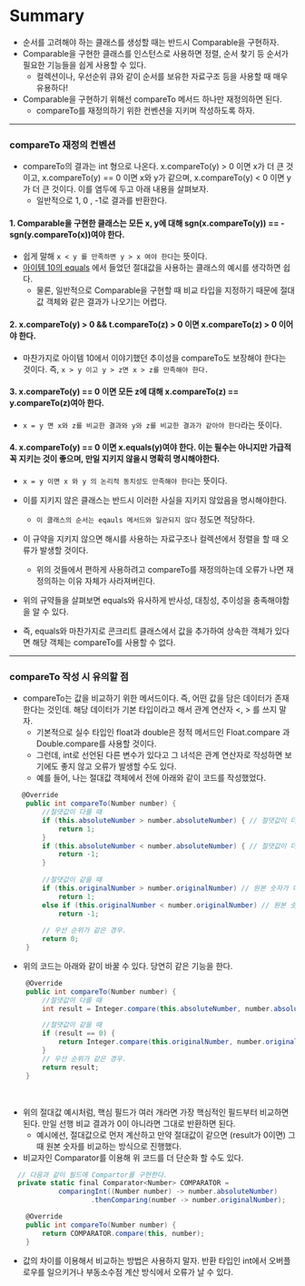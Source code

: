 # Summary
- 순서를 고려해야 하는 클래스를 생성할 때는 반드시 Comparable<T>을 구현하자.
- Comparable을 구현한 클래스를 인스턴스로 사용하면 정렬, 순서 찾기 등 순서가 필요한 기능들을 쉽게 사용할 수 있다.
  - 컬렉션이나, 우선순위 큐와 같이 순서를 보유한 자료구조 등을 사용할 때 매우 유용하다!
- Comparable을 구현하기 위해선 compareTo 메서드 하나만 재정의하면 된다.
  - compareTo를 재정의하기 위한 컨벤션을 지키며 작성하도록 하자.
---
  
### compareTo 재정의 컨벤션
  
- compareTo의 결과는 int 형으로 나온다. x.compareTo(y) > 0 이면 x가 더 큰 것이고, x.compareTo(y) == 0 이면 x와 y가 같으며, x.compareTo(y) < 0 이면 y가 더 큰 것이다. 이를 염두에 두고 아래 내용을 살펴보자.
  - 일반적으로 1, 0 , -1로 결과를 반환한다.

#### 1. Comparable을 구현한 클래스는 모든 x, y에 대해 sgn(x.compareTo(y)) == -sgn(y.compareTo(x))여야 한다.
- 쉽게 말해 `x < y 를 만족하면 y > x 여야 한다`는 뜻이다.
- [아이템 10의 equals](https://github.com/jkroh1995/Effective-JAVA/blob/main/2%EC%9E%A5%20%EB%AA%A8%EB%93%A0%20%EA%B0%9D%EC%B2%B4%EC%9D%98%20%EA%B3%B5%ED%86%B5%20%EB%A9%94%EC%84%9C%EB%93%9C/10.%20equals%EB%8A%94%20%EC%9D%BC%EB%B0%98%20%EA%B7%9C%EC%95%BD%EC%9D%84%20%EC%A7%80%EC%BC%9C%20%EC%9E%AC%EC%A0%95%EC%9D%98%ED%95%98%EB%9D%BC.md) 에서 들었던 절대값을 사용하는 클래스의 예시를 생각하면 쉽다.
  - 물론, 일반적으로 Comparable을 구현할 때 비교 타입을 지정하기 때문에 절대값 객체와 같은 결과가 나오기는 어렵다.

#### 2. x.compareTo(y) > 0 && t.compareTo(z) > 0 이면 x.compareTo(z) > 0 이어야 한다.
- 마찬가지로 아이템 10에서 이야기했던 추이성을 compareTo도 보장해야 한다는 것이다. 즉, `x > y 이고 y > z면 x > z를 만족해야 한다.`

#### 3. x.compareTo(y) == 0 이면 모든 z에 대해 x.compareTo(z) == y.compareTo(z)여아 한다.
- `x = y 면 x와 z를 비교한 결과와 y와 z를 비교한 결과가 같아야 한다`라는 뜻이다.

#### 4. x.compareTo(y) == 0 이면 x.equals(y)여야 한다. 이는 필수는 아니지만 가급적 꼭 지키는 것이 좋으며, 만일 지키지 않을시 명확히 명시해야한다.
- `x = y 이면 x 와 y 의 논리적 동치성도 만족해야 한다`는 뜻이다.
- 이를 지키지 않은 클래스는 반드시 이러한 사실을 지키지 않았음을 명시해야한다.
  - `이 클래스의 순서는 eqauls 메서드와 일관되지 않다` 정도면 적당하다.
- 이 규약을 지키지 않으면 해시를 사용하는 자료구조나 컬렉션에서 정렬을 할 때 오류가 발생할 것이다.
  - 위의 것들에서 편하게 사용하려고 compareTo를 재정의하는데 오류가 나면 재정의하는 이유 자체가 사라져버린다.

- 위의 규약들을 살펴보면 equals와 유사하게 반사성, 대칭성, 추이성을 충족해야함을 알 수 있다.
- 즉, equals와 마찬가지로 콘크리트 클래스에서 값을 추가하여 상속한 객체가 있다면 해당 객체는 compareTo를 사용할 수 없다.
---
### compareTo 작성 시 유의할 점
- compareTo는 값을 비교하기 위한 메서드이다. 즉, 어떤 값을 담은 데이터가 존재한다는 것인데. 해당 데이터가 기본 타입이라고 해서 관계 연산자 <, > 를 쓰지 말자.
  - 기본적으로 실수 타입인 float과 double은 정적 메서드인 Float.compare 과 Double.compare를 사용할 것이다.
  - 그런데, int로 선언된 다른 변수가 있다고 그 녀석은 관계 연산자로 작성하면 보기에도 좋지 않고 오류가 발생할 수도 있다.
  - 예를 들어, 나는 절대값 객체에서 전에 아래와 같이 코드를 작성했었다.
```cs
   @Override
    public int compareTo(Number number) {
    	//절댓값이 다를 때
        if (this.absoluteNumber > number.absoluteNumber) { // 절댓값이 더 크면 우선순위 하위
            return 1;
        }
        if (this.absoluteNumber < number.absoluteNumber) { // 절댓값이 더 작으면 우선순위 상위
            return -1;
        }
        
        //절댓값이 같을 때
        if (this.originalNumber > number.originalNumber) // 원본 숫자가 더 크면 우선순위 하위
            return 1;
        else if (this.originalNumber < number.originalNumber) // 원본 숫자가 더 작으면 우선순위 상위
            return -1;
        
        // 우선 순위가 같은 경우.
        return 0;
    }
```
  - 위의 코드는 아래와 같이 바꿀 수 있다. 당연히 같은 기능을 한다.
```cs
    @Override
    public int compareTo(Number number) {
        //절댓값이 다를 때
        int result = Integer.compare(this.absoluteNumber, number.absoluteNumber);

        //절댓값이 같을 때
        if (result == 0) {
            return Integer.compare(this.originalNumber, number.originalNumber);
        }
        // 우선 순위가 같은 경우.
        return result;
    }
```

<br>
  
- 위의 절대값 예시처럼, 핵심 필드가 여러 개라면 가장 핵심적인 필드부터 비교하면 된다. 만일 선행 비교 결과가 0이 아니라면 그대로 반환하면 된다.
  - 예시에선, 절대값으로 먼저 계산하고 만약 절대값이 같으면 (result가 0이면) 그 때 원본 숫자를 비교하는 방식으로 진행했다.
- 비교자인 Comparator를 이용해 위 코드를 더 단순화 할 수도 있다.
```cs
  // 다음과 같이 필드에 Compartor를 구현한다.
  private static final Comparator<Number> COMPARATOR =
            comparingInt((Number number) -> number.absoluteNumber)
                    .thenComparing(number -> number.originalNumber);

    @Override
    public int compareTo(Number number) {
        return COMPARATOR.compare(this, number);
    }
```
- 값의 차이를 이용해서 비교하는 방법은 사용하지 말자. 반환 타입인 int에서 오버플로우를 일으키거나 부동소수점 계산 방식에서 오류가 날 수 있다.
